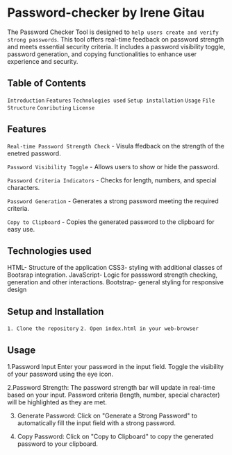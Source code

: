# Password-checker by Irene Gitau
The Password Checker Tool is designed to `help users create and verify strong passwords`. This tool offers real-time feedback on password strength and meets essential security criteria. It includes a password visibility toggle, password generation, and copying functionalities to enhance user experience and security.

## Table of Contents
 `Introduction`
 `Features`
`Technologies used`
`Setup installation`
`Usage`
`File Structure`
`Conributing`
`License`

## Features
 `Real-time Password Strength Check` - Visula ffedback on the strength of the enetred password.

 `Password Visibility Toggle` - Allows users to show or hide the password.

  `Password Criteria Indicators` - Checks for length, numbers, and special characters.

 `Password Generation` - Generates a strong password meeting the required criteria.

 `Copy to Clipboard` - Copies the generated password to the clipboard for easy use.

## Technologies used

 HTML- Structure of the application
 CSS3- styling with additional classes of Bootsrap integration.
 JavaScript- Logic for passsword strength checking, generation and other interactions.
 Bootstrap- general styling for responsive design

## Setup and Installation

`1. Clone the repository`
`2. Open index.html in your web-browser`

## Usage
 1.Password Input
     Enter your password in the input field.
     Toggle the visibility of your password using the eye icon.

 2.Password Strength:
      The password strength bar will update in real-time based on your input.
      Password criteria (length, number, special character) will be highlighted as they are met.

 3. Generate Password:
     Click on "Generate a Strong Password" to automatically fill the input field with a strong password.

 4. Copy Password:
     Click on "Copy to Clipboard" to copy the generated password to your clipboard.

